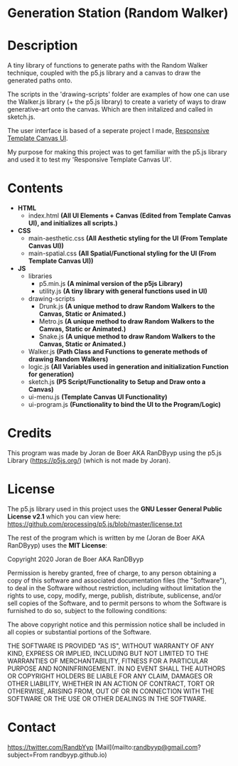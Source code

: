 # Generation Station (Random Walker)

# Description
A tiny library of functions to generate paths with the Random Walker technique, coupled with the p5.js library
and a canvas to draw the generated paths onto.

The scripts in the 'drawing-scripts' folder are examples of how one can use the Walker.js library (+ the p5.js library) to create a variety of ways to draw generative-art onto the canvas. Which are then initalized and called in sketch.js.

The user interface is based of a seperate project I made, [Responsive Template Canvas UI](https://github.com/RanDByyp/Responsive-Template-Canvas-UI).

My purpose for making this project was to get familiar with the p5.js library and used it to test my 'Responsive Template Canvas UI'.

# Contents
* **HTML**
  * index.html **(All UI Elements + Canvas (Edited from Template Canvas UI), and initializes all scripts.)**
* **CSS**
  * main-aesthetic.css **(All Aesthetic styling for the UI (From Template Canvas UI))**
  * main-spatial.css **(All Spatial/Functional styling for the UI (From Template Canvas UI))**
* **JS**
  * libraries
    * p5.min.js **(A minimal version of the p5js Library)**
    * utility.js **(A tiny library with general functions used in UI)**
  * drawing-scripts
    * Drunk.js **(A unique method to draw Random Walkers to the Canvas, Static or Animated.)**
    * Metro.js **(A unique method to draw Random Walkers to the Canvas, Static or Animated.)**
    * Snake.js **(A unique method to draw Random Walkers to the Canvas, Static or Animated.)**
  * Walker.js **(Path Class and Functions to generate methods of drawing Random Walkers)**
  * logic.js **(All Variables used in generation and initialization Function for generation)** 
  * sketch.js **(P5 Script/Functionality to Setup and Draw onto a Canvas)**
  * ui-menu.js **(Template Canvas UI Functionality)**
  * ui-program.js **(Functionality to bind the UI to the Program/Logic)**

# Credits
This program was made by Joran de Boer AKA RanDByyp using the p5.js Library (https://p5js.org/) (which is not made by Joran).

# License
The p5.js library used in this project uses the **GNU Lesser General Public License v2.1** which you can view here:
https://github.com/processing/p5.js/blob/master/license.txt

The rest of the program which is written by me (Joran de Boer AKA RanDByyp) uses the **MIT License**:

Copyright 2020 Joran de Boer AKA RanDByyp

Permission is hereby granted, free of charge, to any person obtaining a copy of this software and associated documentation files (the "Software"), to deal in the Software without restriction, including without limitation the rights to use, copy, modify, merge, publish, distribute, sublicense, and/or sell copies of the Software, and to permit persons to whom the Software is furnished to do so, subject to the following conditions:

The above copyright notice and this permission notice shall be included in all copies or substantial portions of the Software.

THE SOFTWARE IS PROVIDED "AS IS", WITHOUT WARRANTY OF ANY KIND, EXPRESS OR IMPLIED, INCLUDING BUT NOT LIMITED TO THE WARRANTIES OF MERCHANTABILITY, FITNESS FOR A PARTICULAR PURPOSE AND NONINFRINGEMENT. IN NO EVENT SHALL THE AUTHORS OR COPYRIGHT HOLDERS BE LIABLE FOR ANY CLAIM, DAMAGES OR OTHER LIABILITY, WHETHER IN AN ACTION OF CONTRACT, TORT OR OTHERWISE, ARISING FROM, OUT OF OR IN CONNECTION WITH THE SOFTWARE OR THE USE OR OTHER DEALINGS IN THE SOFTWARE.

# Contact

https://twitter.com/RandbYyp
[Mail](mailto:randbyyp@gmail.com?subject=From randbyyp.github.io)
